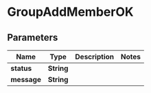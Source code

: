 # GroupAddMemberOK
## Parameters

| Name | Type | Description | Notes |
|------------ | ------------- | ------------- | -------------|
| **status** | **String** |  |   |
| **message** | **String** |  |   |

